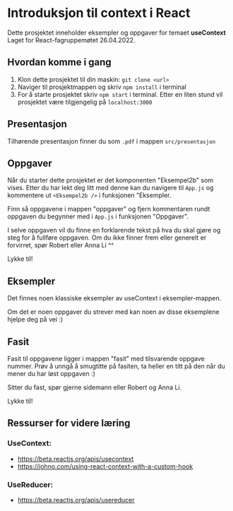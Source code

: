 # Introduksjon til context i React

Dette prosjektet inneholder eksempler og oppgaver for temaet <strong>useContext</strong>
Laget for React-fagruppemøtet 26.04.2022.

## Hvordan komme i gang

1. Klon dette prosjektet til din maskin: `git clone <url>`
2. Naviger til prosjektmappen og skriv `npm install` i terminal
3. For å starte prosjektet skriv `npm start` i terminal. Etter en liten stund vil prosjektet være tilgjengelig på `localhost:3000`

## Presentasjon

Tilhørende presentasjon finner du som `.pdf` i mappen `src/presentasjon`

## Oppgaver

Når du starter dette prosjektet er det komponenten "Eksempel2b" som vises.
Etter du har lekt deg litt med denne kan du navigere til `App.js` og kommentere ut `<Eksempel2b />` i funksjonen "Eksempler.

Finn så oppgavene i mappen "oppgaver" og fjern kommentaren rundt oppgaven du begynner med i `App.js` i funksjonen "Oppgaver".

I selve oppgaven vil du finne en forklarende tekst på hva du skal gjøre og steg for å fullføre oppgaven.
Om du ikke finner frem eller generelt er forvirret, spør Robert eller Anna Li ^^

Lykke til!

## Eksempler

Det finnes noen klassiske eksempler av useContext i eksempler-mappen.

Om det er noen oppgaver du strever med kan noen av disse eksemplene hjelpe deg på vei :)

## Fasit

Fasit til oppgavene ligger i mappen "fasit" med tilsvarende oppgave nummer.
Prøv å unngå å smugtitte på fasiten, ta heller en titt på den når du mener du har løst oppgaven :)

Sitter du fast, spør gjerne sidemann eller Robert og Anna Li.

Lykke til!

## Ressurser for videre læring

### UseContext:

- https://beta.reactjs.org/apis/usecontext
- https://johno.com/using-react-context-with-a-custom-hook

### UseReducer:

- https://beta.reactjs.org/apis/usereducer
